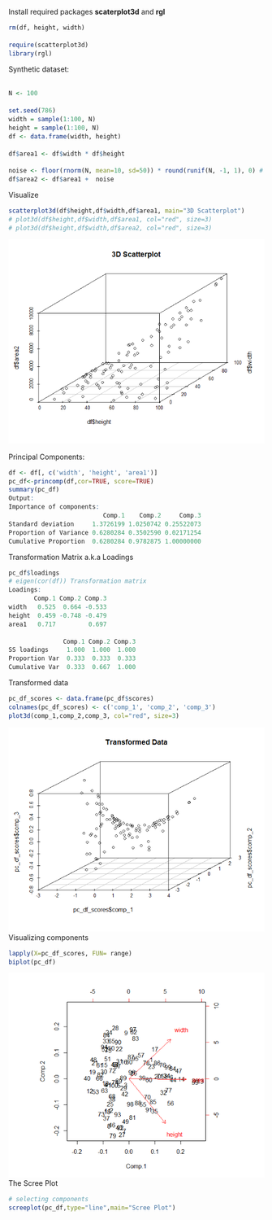 <script src="https://gist.github.com/DrUzair/a81492eda3b446c2bdd358ffdaae93c9.js"></script>

Install required packages **scaterplot3d** and **rgl**
```r
rm(df, height, width)

require(scatterplot3d)
library(rgl)
```

Synthetic dataset: 
```r

N <- 100

set.seed(786)
width = sample(1:100, N)
height = sample(1:100, N)
df <- data.frame(width, height)

df$area1 <- df$width * df$height 

noise <- floor(rnorm(N, mean=10, sd=50)) * round(runif(N, -1, 1), 0) # add some masala
df$area2 <- df$area1 +  noise
```
Visualize
```r
scatterplot3d(df$height,df$width,df$area1, main="3D Scatterplot")
# plot3d(df$height,df$width,df$area1, col="red", size=3) 
# plot3d(df$height,df$width,df$area2, col="red", size=3) 
```
![Plot](https://github.com/DrUzair/MLSD/blob/master/PCA/pca_plot1.png)

Principal Components:

```r
df <- df[, c('width', 'height', 'area1')]
pc_df<-princomp(df,cor=TRUE, score=TRUE)
summary(pc_df)
Output:
Importance of components:
                          Comp.1    Comp.2     Comp.3
Standard deviation     1.3726199 1.0250742 0.25522073
Proportion of Variance 0.6280284 0.3502590 0.02171254
Cumulative Proportion  0.6280284 0.9782875 1.00000000
```

Transformation Matrix a.k.a Loadings
```r
pc_df$loadings
# eigen(cor(df)) Transformation matrix
Loadings:
       Comp.1 Comp.2 Comp.3
width   0.525  0.664 -0.533
height  0.459 -0.748 -0.479
area1   0.717         0.697

               Comp.1 Comp.2 Comp.3
SS loadings     1.000  1.000  1.000
Proportion Var  0.333  0.333  0.333
Cumulative Var  0.333  0.667  1.000
```
Transformed data
```r
pc_df_scores <- data.frame(pc_df$scores) 
colnames(pc_df_scores) <- c('comp_1', 'comp_2', 'comp_3')
plot3d(comp_1,comp_2,comp_3, col="red", size=3)
```
![Plot](https://github.com/DrUzair/MLSD/blob/master/PCA/pca_plot3.png)
Visualizing components
```r
lapply(X=pc_df_scores, FUN= range)
biplot(pc_df)
```
![Plot](https://github.com/DrUzair/MLSD/blob/master/PCA/pca_plot2.png)
The Scree Plot
```r
# selecting components
screeplot(pc_df,type="line",main="Scree Plot")
```
